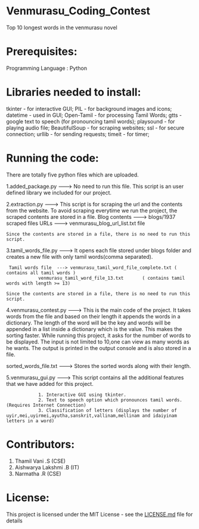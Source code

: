 # Venmurasu_Coding_Contest
Top 10 longest words in the venmurasu novel

# Prerequisites:
Programming Language :  Python 

# Libraries needed to install:

tkinter          -   for interactive GUI;
PIL              -   for background images and icons;
datetime         -   used in GUI;
Open-Tamil       -   for processing Tamil Words;
gtts             -   google text to speech (for pronouncing tamil words);
playsound        -   for playing audio file;
BeautifulSoup    -   for scraping websites;
ssl              -   for secure connection;
urllib           -   for sending requests;
timeit           -   for timer;


# Running the code:

There are totally five python files which are uploaded.

1.added_package.py     ---> 	No need to run this file. This script is an user defined library we included for our project.

2.extraction.py        ---> 	This script is for scraping the url and the contents from the website.
		        	To avoid scraping everytime we run the project, the scraped contents are stored in a file.
     Blog contents     ---> 	blogs/1937 scraped files
     URLs              ---> 	venmurasu_blog_url_list.txt file

	Since the contents are stored in a file, there is no need to run this script.

3.tamil_words_file.py  ---> 	It opens each file stored under blogs folder and creates a new file with only tamil words(comma separated).

     Tamil words file  --->	venmurasu_tamil_word_file_complete.txt ( contains all tamil words )
				venmurasu_tamil_word_file_13.txt       ( contains tamil words with length >= 13)

	Since the contents are stored in a file, there is no need to run this script.

4.venmurasu_contest.py --->	This is the main code of the project. It takes words from the file and based on their length it appends the words in a dictionary.
				The length of the word will be the key and words will be appended in a list inside a dictionary which is the value. This makes the sorting faster. 
				While running this project, it asks for the number of words to be displayed. The input is not limited to 10,one can view as many words as he wants.
				The output is printed in the output console and is also stored in a file.

 sorted_words_file.txt --->	Stores the sorted words along with their length.

5.venmurasu_gui.py     --->	This script contains all the additional features that we have added for this project.
				
				1. Interactive GUI using tkinter.
				2. Text to speech option which pronounces tamil words. (Requires Internet Connection) 
				3. Classification of letters (displays the number of uyir,mei,uyirmei,ayutha,sanskrit,vallinam,mellinam and idaiyinam letters in a word)
 


# Contributors:

1. Thamil Vani .S (CSE) 
2. Aishwarya Lakshmi .B (IT)
3. Narmatha .R (CSE)

# License:

This project is licensed under the MIT License - see the [LICENSE.md](LICENSE.md) file for details
